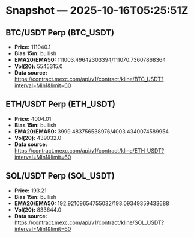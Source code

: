 # Snapshot — 2025-10-16T05:25:51Z

## BTC/USDT Perp (BTC_USDT)
- **Price:** 111040.1
- **Bias 15m:** bullish
- **EMA20/EMA50:** 111003.49642303394/111070.73607868364
- **Vol(20):** 5545315.0
- **Data source:** https://contract.mexc.com/api/v1/contract/kline/BTC_USDT?interval=Min1&limit=60

## ETH/USDT Perp (ETH_USDT)
- **Price:** 4004.01
- **Bias 15m:** bullish
- **EMA20/EMA50:** 3999.483756538976/4003.4340074589954
- **Vol(20):** 439032.0
- **Data source:** https://contract.mexc.com/api/v1/contract/kline/ETH_USDT?interval=Min1&limit=60

## SOL/USDT Perp (SOL_USDT)
- **Price:** 193.21
- **Bias 15m:** bullish
- **EMA20/EMA50:** 192.92109654755032/193.09349359433688
- **Vol(20):** 833644.0
- **Data source:** https://contract.mexc.com/api/v1/contract/kline/SOL_USDT?interval=Min1&limit=60
